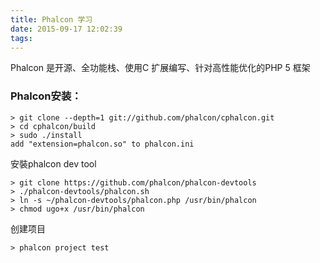 ```yaml
---
title: Phalcon 学习
date: 2015-09-17 12:02:39
tags:
---
```

Phalcon 是开源、全功能栈、使用C 扩展编写、针对高性能优化的PHP 5 框架  
### Phalcon安装：
```
> git clone --depth=1 git://github.com/phalcon/cphalcon.git
> cd cphalcon/build
> sudo ./install
add "extension=phalcon.so" to phalcon.ini
```
安裝phalcon dev tool
```
> git clone https://github.com/phalcon/phalcon-devtools
> ./phalcon-devtools/phalcon.sh
> ln -s ~/phalcon-devtools/phalcon.php /usr/bin/phalcon
> chmod ugo+x /usr/bin/phalcon
```
创建项目
```
> phalcon project test
```